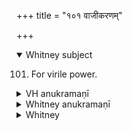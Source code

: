 +++
title = "१०१ वाजीकरणम्"

+++
<details open><summary>Whitney subject</summary>

101. For virile power.
</details>

<details><summary>VH anukramaṇī</summary>

वाजीकरणम्।  
१-३ अथर्वाङ्गिराः। ब्रह्मणसपतिः। अनुष्टुप्।
</details>

<details><summary>Whitney anukramaṇī</summary>

[Atharvān̄giras (śepaḥprathanakāmaḥ).—brāhmaṇaspatyam. ānuṣṭubham.]
</details>

<details><summary>Whitney</summary>

### Comment
Not found in Pāipp. Used by Kāuś. (40. 18) in a rite for sexual vigor, after vi. 72.


### Translations
Translated: Griffith, i. 474.—Cf. iv. 4; vi. 72.
</details>

